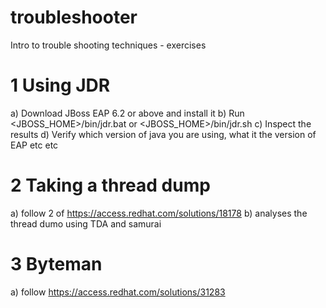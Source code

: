 # troubleshooter
Intro to trouble shooting techniques - exercises

# 1 Using JDR
a) Download JBoss EAP 6.2 or above and install it
b) Run <JBOSS_HOME>/bin/jdr.bat or <JBOSS_HOME>/bin/jdr.sh
c) Inspect the results
d) Verify which version of java you are using, what it the version of EAP etc etc 

# 2 Taking a thread dump
a) follow 2 of https://access.redhat.com/solutions/18178
b) analyses the thread dumo using TDA and samurai

# 3 Byteman
a) follow https://access.redhat.com/solutions/31283
